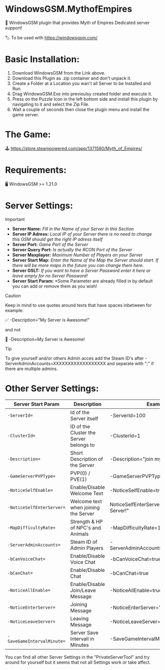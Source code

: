 # WindowsGSM.MythofEmpires
🧩 WindowsGSM plugin that provides Myth of Empires Dedicated server support!

🏷️ To be used with https://windowsgsm.com/ 

# Basic Installation: 
1. Download  WindowsGSM from the Link above.
2. Download this Plugin as .zip container and don't unpack it.
3. Create a Folder at a Location you wan't all Server to be Installed and Run.
4. Drag WindowsGSM.Exe into previoulsy created folder and execute it.
5. Press on the Puzzle Icon in the left bottom side and install this plugin by navigating to it and select the Zip File.
6. Wait a couple of seconds then close the plugin menu and install the game server.


# The Game:
🕹️ https://store.steampowered.com/app/1371580/Myth_of_Empires/

# Requirements:
🖥️ WindowsGSM >= 1.21.0

# Server Settings:
> [!IMPORTANT]
>- **Server Name:** *Fill in the Name of your Server in this Section*
>- **Server IP Adress:** *Local IP of your Server there is no need to change this GSM should get the right IP adress itself*
>- **Server Port:** *Game Port of the Server*
>- **Server Query Port:** *Is actually the RCON Port of the Server*
>- **Server Maxplayer:** *Maximum Number of Players on your Server*
>- **Server Start Map:** *Enter the Name of the Map the Server should start. If there will be more maps in the future you can change them here.*
>- **Server GSLT:** *If you want to have a Server Password enter it here or leave empty for no Server Password!*
>- **Server Start Param:** *Some Parameter are already filled in by default you can add or remove them as you wish! 

> [!CAUTION]
> Keep in mind to use quotes around texts that have spaces inbetween for example:

:white_check_mark: -Description="My Server is Awesome!"

and not 

:red_circle: -Description=My Server is Awesome!
> [!TIP]
> To give yourself and/or others Admin acces add the Steam ID's after -ServerAdminAccounts=XXXXXXXXXXXXXXXXXX and separate with ";" if there are multiple admins.

# Other Server Settings:
| Server Start Param| Description | Example Value |
| --- | --- | --- |
| `-ServerId=` | Id of the Server itself | -ServerId=100 |
| `-ClusterId=` | ID of the Cluster the Server belongs to | -ClusterId=1 |
| `-Description=` | Short Description of the Server | -Description="join my new Server" |
| `-GameServerPVPType=` | PVP(0) / PVE(1) | -GameServerPVPType=1 |
| `-NoticeSelfEnable=` | Enable/Disable Welcome Text | -NoticeSelfEnable=true |
| `-NoticeSelfEnterServer=` | Welcome text when joining the Server | NoticeSelfEnterServer="Welcome to my Server!" |
| `-MapDifficultyRate=` | Strength & HP of NPC's and Animals | -MapDifficultyRate=1 |
| `-ServerAdminAccounts=` | Steam ID of Admin Players | -ServerAdminAccounts=76561198095468380 |
| `-bCanVoiceChat=` | Enable/Disable Voice Chat | -bCanVoiceChat=true |
| `-bCanChat=` | Enable/Disable Chat | -bCanChat=true |
| `-NoticeAllEnable=` | Enable/Disable Join/Leave Message | -NoticeAllEnable=true |
| `-NoticeEnterServer=` | Joining Message | -NoticeEnterServer=" has joined the Server" |
| `-NoticeLeaveServer=` | Leaving Message | -NoticeLeaveServer=" has left the Server" |
| `-SaveGameIntervalMinute=` | Server Save Intervall in Minutes | -SaveGameIntervalMinute=10 |


You can find all other Server Settings in the "PrivateServerTool" and try around for yourself but it seems that not all Settings work or take affect.
